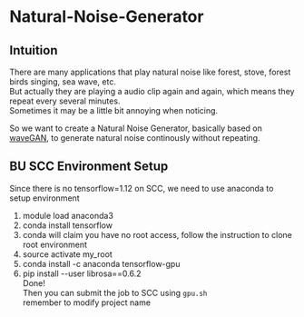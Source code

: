 # Natural-Noise-Generator

## Intuition

There are many applications that play natural noise like forest, stove, forest birds singing, sea wave, etc.  
But actually they are playing a audio clip again and again, which means they repeat every several minutes.  
Sometimes it may be a little bit annoying when noticing.

So we want to create a Natural Noise Generator, basically based on [waveGAN](https://github.com/chrisdonahue/wavegan), to generate natural noise continously without repeating.

## BU SCC Environment Setup
Since there is no tensorflow=1.12 on SCC, we need to use anaconda to setup environment
1. module load anaconda3
2. conda install tensorflow
3. conda will claim you have no root access, follow the instruction to clone root environment
4. source activate my_root
5. conda install -c anaconda tensorflow-gpu
6. pip install --user librosa==0.6.2  
Done!  
Then you can submit the job to SCC using 
```gpu.sh```  
remember to modify project name
